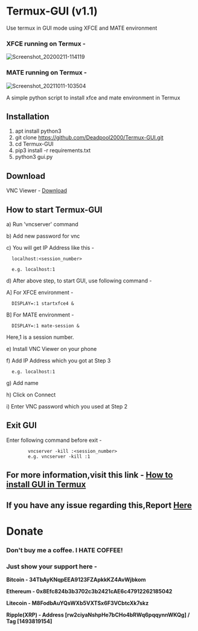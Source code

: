# Termux-GUI (v1.1)
Use termux in GUI mode using XFCE and MATE environment

### XFCE running on Termux -
![Screenshot_20200211-114119](https://user-images.githubusercontent.com/32305505/75316470-74b5ee80-588b-11ea-8454-4fd4c0aceba7.png)

### MATE running on Termux -

![Screenshot_20211011-103504](https://user-images.githubusercontent.com/32305505/136737365-5d7d55d0-9d1e-4e6e-8003-aa116222ec45.png)


A simple python script to install xfce and mate environment in Termux

## Installation
1) apt install python3
2) git clone https://github.com/Deadpool2000/Termux-GUI.git
3) cd Termux-GUI
4) pip3 install -r requirements.txt
5) python3 gui.py

## Download
VNC Viewer - [Download](https://play.google.com/store/apps/details?id=com.realvnc.viewer.android&hl=en_IN)

## How to start Termux-GUI

a) Run 'vncserver' command

b) Add new password for vnc

c) You will get IP Address like this -

      localhost:<session_number>

      e.g. localhost:1
   
d) After above step, to start GUI, use following command -

   A] For XFCE environment -

      DISPLAY=:1 startxfce4 &

   B] For MATE environment -

      DISPLAY=:1 mate-session &

   Here,1 is a session number.
      
e) Install VNC Viewer on your phone

f) Add IP Address which you got at Step 3

      e.g. localhost:1
    
g) Add name

h) Click on Connect

i) Enter VNC password which you used at Step 2


## Exit GUI

Enter following command before exit -

            vncserver -kill :<session_number>
            e.g. vncserver -kill :1

## For more information,visit this link - [How to install GUI in Termux](https://mrhacker7.blogspot.com/2020/10/install-graphical-user-interface-gui-in.html?m=1)
## If you have any issue regarding this,Report [Here](https://github.com/Deadpool2000/Termux-GUI/issues)


# Donate


### Don't buy me a coffee. I HATE COFFEE!


### Just show your support here -


**Bitcoin - 34TbAyKNqpEEA9123FZApkkKZ4AvWjbkom**

**Ethereum - 0x8Efc824b3b3702c3b2421cAE6c47912262185042**

**Litecoin -  M8FodbAuYQsWXb5VXTSx6F3VCbtcXk7skz**

**Ripple(XRP) -  Address [rw2ciyaNshpHe7bCHo4bRWq6pqqynnWKQg]  / Tag [1493819154]**
